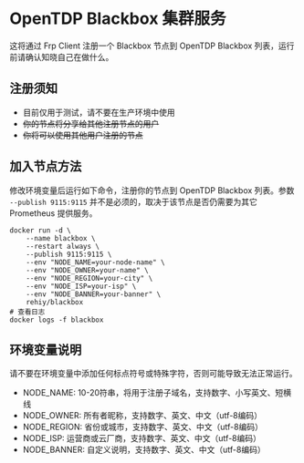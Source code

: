 # OpenTDP Blackbox 集群服务

这将通过 Frp Client 注册一个 Blackbox 节点到 OpenTDP Blackbox 列表，运行前请确认知晓自己在做什么。

## 注册须知

- 目前仅用于测试，请不要在生产环境中使用
- ~~你的节点将分享给其他注册节点的用户~~
- ~~你将可以使用其他用户注册的节点~~

## 加入节点方法

修改环境变量后运行如下命令，注册你的节点到 OpenTDP Blackbox 列表。参数 `--publish 9115:9115` 并不是必须的，取决于该节点是否仍需要为其它 Prometheus 提供服务。

```shell
docker run -d \
    --name blackbox \
    --restart always \
    --publish 9115:9115 \
    --env "NODE_NAME=your-node-name" \
    --env "NODE_OWNER=your-name" \
    --env "NODE_REGION=your-city" \
    --env "NODE_ISP=your-isp" \
    --env "NODE_BANNER=your-banner" \
    rehiy/blackbox
# 查看日志
docker logs -f blackbox
```

## 环境变量说明

请不要在环境变量中添加任何标点符号或特殊字符，否则可能导致无法正常运行。

- NODE_NAME: 10-20符串，将用于注册子域名，支持数字、小写英文、短横线
- NODE_OWNER: 所有者昵称，支持数字、英文、中文（utf-8编码）
- NODE_REGION: 省份或城市，支持数字、英文、中文（utf-8编码）
- NODE_ISP: 运营商或云厂商，支持数字、英文、中文（utf-8编码）
- NODE_BANNER: 自定义说明，支持数字、英文、中文（utf-8编码）
